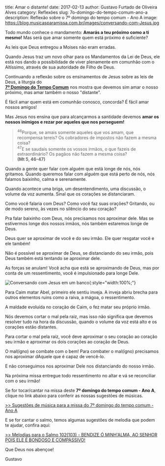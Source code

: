 ﻿title: Amar o distante!
date: 2017-02-13
author: Gustavo Furtado de Oliveira Alves
category: Reflexões
slug: 7o-domingo-do-tempo-comum-ano-a
description: Reflexão sobre o 7º domingo do tempo comum - Ano A
image: https://blog.musicasparamissa.com.br/images/conversando-com-Jesus.jpg


Todo mundo conhece o mandamento: 
**Amarás a teu próximo como a ti mesmo!**
Mas será que amar somente quem está próximo é suficiente?

As leis que Deus entregou a Moises não eram erradas.

Quando Jesus traz um novo olhar para os Mandamentos da Lei de Deus,
ele está nos dando a possibilidade de viver plenamente em comunhão com o Altíssimo,
através de sua autoridade de Filho de Deus.

Continuando a reflexão sobre os ensinamentos de Jesus sobre as leis de Deus, a liturgia do  
[**7º Domingo do Tempo Comum**](https://musicasparamissa.com.br/sugestoes-para/7o-domingo-do-tempo-comum-ano-a)
nos mostra que devemos sim amar o nosso próximo, mas amar também o nosso "distante".

É fácil amar quem está em comunhão conosco, concorda? É fácil amar nossos amigos!

Mas Jesus nos ensina que para alcançarmos a santidade devemos 
**amar os nossos inimigos e rezar por aqueles que nos perseguem!**

> <sup>46</sup>Porque, se amais somente aqueles que vos amam,
que recompensa tereis?
Os cobradores de impostos não fazem a mesma coisa?
<br/><sup>47</sup>E se saudais somente os vossos irmãos,
o que fazeis de extraordinário?
Os pagãos não fazem a mesma coisa?
<br/>**(Mt 5, 46-47)**

Quando a gente quer falar com alguém que está longe de nós, nós gritamos.
Quando queremos falar com alguém que está perto de nós, nós falamos baixinho, calma e serenamente.

Quando acontece uma briga, um desentendimento, uma discussão, o volume da voz aumenta.
Sinal que os corações se distanciaram.

Como você falaria com Deus? Como você faz suas orações?
Gritando, ou de modo sereno, às vezes no silêncio do seu coração?

Pra falar baixinho com Deus, nós precisamos nos aproximar dele.
Mas se estivermos longe dos nossos irmãos, nós também estaremos longe de Deus.

Deus quer se aproximar de você e do seu irmão. Ele quer resgatar você e ele também!

Não é possível se aproximar de Deus, se distanciando do seu irmão,
pois Deus também está tentando se aproximar dele.

As forças se anulam!
Você acha que está se aproximando de Deus, mas por conta de um ressentimento,
você é impulsionado para longe Dele.

![Conversando com Jesus em um banco](https://blog.musicasparamissa.com.br/images/conversando-com-Jesus.jpg){:style="width:100%;"}

Para Caim matar Abel, primeiro ele sentiu inveja.
A inveja abriu brecha para outros elementos ruins como a raiva, a mágoa, o ressentimento.

A maldade evoluída no coração de Caim, o fez matar seu próprio irmão.

Nós devemos cortar o mal pela raiz,
mas isso não significa que devemos resolver tudo na hora da discussão,
quando o volume da voz está alto e os corações estão distantes.

Para cortar o mal pela raíz, você deve aproximar o seu coração ao coração seu irmão
e aproximar os dois corações ao coração de Deus.

O mal(ígno) se combate com o bem!
Para combater o mal(ígno) precisamos nos aproximar dAquele que é capaz de vencê-lo.

E não conseguimos nos aproximar Dele nos distanciando do nosso irmão.
 
Na próxima missa entregue todo ressentimento no altar e vá se reconciliar com o seu irmão!

Se for tocar/cantar na missa deste **7º domingo do tempo comum - Ano A**,
clique no link abaixo para conferir as nossas sugestões de músicas.

[>> Sugestões de música para a missa do 7º domingo do tempo comum - Ano A](https://musicasparamissa.com.br/sugestoes-para/7o-domingo-do-tempo-comum-ano-a)

E se for cantar o salmo, temos algumas sugestões de melodia que podem te ajudar, confira aqui:

[>> Melodias para o Salmo 102(103) - BENDIZE Ó MINH'ALMA, AO SENHOR POIS ELE É BONDOSO E COMPASSIVO!](https://musicasparamissa.com.br/musicas-de/salmo-7o-domingo-do-tempo-comum-ano-a/)

Que Deus nos abençoe!

Gustavo
